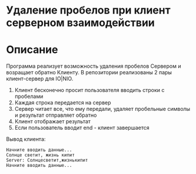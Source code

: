# Удаление пробелов при клиент серверном взаимодействии
# Описание
Программа реализует возможность удаления пробелов Сервером и возращает обратно Клиенту. В репозитории реализованы 2 пары клиент-сервер для IO|NIO.    
1. Клиент бесконечно просит пользователя вводить строки с пробелами
2. Каждая строка передается на сервер
3. Сервер читает все, что ему передали, удаляет пробельные символы и результат отправляет обратно
4. Клиент отображает результат
5. Если пользователь вводит end - клиент завершается  

Вывод клиента:
```
Начните вводить данные...
Солнце светит, жизнь кипит
Server: Солнцесветит,жизнькипит
Начните вводить данные...
```